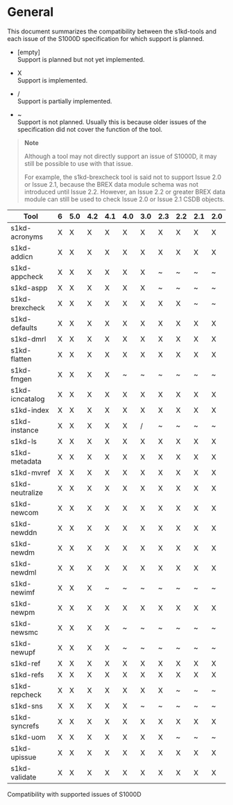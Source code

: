 # General

This document summarizes the compatibility between the s1kd-tools and
each issue of the S1000D specification for which support is planned.

  - \[empty\]  
    Support is planned but not yet implemented.

  - X  
    Support is implemented.

  - /  
    Support is partially implemented.

  - \~  
    Support is not planned. Usually this is because older issues of the
    specification did not cover the function of the tool.

> **Note**
> 
> Although a tool may not directly support an issue of S1000D, it may
> still be possible to use with that issue.
> 
> For example, the s1kd-brexcheck tool is said not to support Issue 2.0
> or Issue 2.1, because the BREX data module schema was not introduced
> until Issue 2.2. However, an Issue 2.2 or greater BREX data module can
> still be used to check Issue 2.0 or Issue 2.1 CSDB objects.

| Tool            | 6 | 5.0 | 4.2 | 4.1 | 4.0 | 3.0 | 2.3 | 2.2 | 2.1 | 2.0 |
| --------------- | - | --- | --- | --- | --- | --- | --- | --- | --- | --- |
| s1kd-acronyms   | X | X   | X   | X   | X   | X   | X   | X   | X   | X   |
| s1kd-addicn     | X | X   | X   | X   | X   | X   | X   | X   | X   | X   |
| s1kd-appcheck   | X | X   | X   | X   | X   | X   | \~  | \~  | \~  | \~  |
| s1kd-aspp       | X | X   | X   | X   | X   | X   | \~  | \~  | \~  | \~  |
| s1kd-brexcheck  | X | X   | X   | X   | X   | X   | X   | X   | \~  | \~  |
| s1kd-defaults   | X | X   | X   | X   | X   | X   | X   | X   | X   | X   |
| s1kd-dmrl       | X | X   | X   | X   | X   | X   | X   | X   | X   | X   |
| s1kd-flatten    | X | X   | X   | X   | X   | X   | X   | X   | X   | X   |
| s1kd-fmgen      | X | X   | X   | X   | \~  | \~  | \~  | \~  | \~  | \~  |
| s1kd-icncatalog | X | X   | X   | X   | X   | X   | X   | X   | X   | X   |
| s1kd-index      | X | X   | X   | X   | X   | X   | X   | X   | X   | X   |
| s1kd-instance   | X | X   | X   | X   | X   | /   | \~  | \~  | \~  | \~  |
| s1kd-ls         | X | X   | X   | X   | X   | X   | X   | X   | X   | X   |
| s1kd-metadata   | X | X   | X   | X   | X   | X   | X   | X   | X   | X   |
| s1kd-mvref      | X | X   | X   | X   | X   | X   | X   | X   | X   | X   |
| s1kd-neutralize | X | X   | X   | X   | X   | X   | X   | X   | X   | X   |
| s1kd-newcom     | X | X   | X   | X   | X   | X   | X   | X   | X   | X   |
| s1kd-newddn     | X | X   | X   | X   | X   | X   | X   | X   | X   | X   |
| s1kd-newdm      | X | X   | X   | X   | X   | X   | X   | X   | X   | X   |
| s1kd-newdml     | X | X   | X   | X   | X   | X   | X   | X   | X   | X   |
| s1kd-newimf     | X | X   | X   | \~  | \~  | \~  | \~  | \~  | \~  | \~  |
| s1kd-newpm      | X | X   | X   | X   | X   | X   | X   | X   | X   | X   |
| s1kd-newsmc     | X | X   | X   | X   | \~  | \~  | \~  | \~  | \~  | \~  |
| s1kd-newupf     | X | X   | X   | X   | \~  | \~  | \~  | \~  | \~  | \~  |
| s1kd-ref        | X | X   | X   | X   | X   | X   | X   | X   | X   | X   |
| s1kd-refs       | X | X   | X   | X   | X   | X   | X   | X   | X   | X   |
| s1kd-repcheck   | X | X   | X   | X   | X   | X   | X   | \~  | \~  | \~  |
| s1kd-sns        | X | X   | X   | X   | X   | \~  | \~  | \~  | \~  | \~  |
| s1kd-syncrefs   | X | X   | X   | X   | X   | X   | X   | X   | X   | X   |
| s1kd-uom        | X | X   | X   | X   | X   | X   | X   | \~  | \~  | \~  |
| s1kd-upissue    | X | X   | X   | X   | X   | X   | X   | X   | X   | X   |
| s1kd-validate   | X | X   | X   | X   | X   | X   | X   | X   | X   | X   |

Compatibility with supported issues of S1000D
